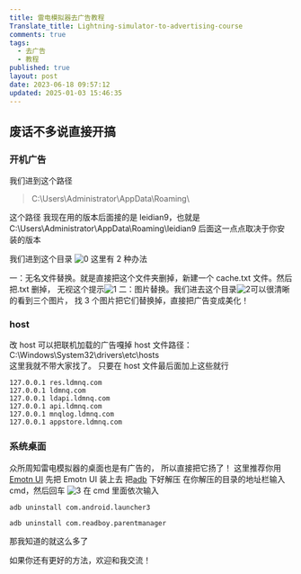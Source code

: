 ```yaml
---
title: 雷电模拟器去广告教程
Translate_title: Lightning-simulator-to-advertising-course
comments: true
tags:
  - 去广告
  - 教程
published: true
layout: post
date: 2023-06-18 09:57:12
updated: 2025-01-03 15:46:35
---
```


## 废话不多说直接开搞

### 开机广告

我们进到这个路径

> C:\Users\Administrator\AppData\Roaming\

这个路径
我现在用的版本后面接的是 leidian9，也就是 C:\Users\Administrator\AppData\Roaming\leidian9
后面这一点点取决于你安装的版本

我们进到这个目录
![0](https://img.zmal.top/old/0.9gwpslbn6e.jpg)<!-- more -->
这里有 2 种办法

一：无名文件替换。就是直接把这个文件夹删掉，新建一个 cache.txt 文件。然后把.txt 删掉，
无视这个提示![1](https://img.zmal.top/old/1.8vn26ah6vj.jpg)
二：图片替换。我们进去这个目录![2](https://img.zmal.top/old/2.7zqkqu7ifm.jpg)可以很清晰的看到三个图片，
找 3 个图片把它们替换掉，直接把广告变成美化！

### host

改 host 可以把联机加载的广告嘎掉
host 文件路径：C:\Windows\System32\drivers\etc\hosts  
这里我就不带大家找了。
只要在 host 文件最后面加上这些就行

```注意：这么做下面几个网站你的电脑都将无法访问，不过要用的时候在那一行前面加//注释掉就好
127.0.0.1 res.ldmnq.com
127.0.0.1 ldmnq.com
127.0.0.1 ldapi.ldmnq.com
127.0.0.1 api.ldmnq.com
127.0.0.1 mnqlog.ldmnq.com
127.0.0.1 appstore.ldmnq.com
```

### 系统桌面

众所周知雷电模拟器的桌面也是有广告的，
所以直接把它扬了！
这里推荐你用 [Emotn UI](https://app.emotn.com/ui)
先把 Emotn UI 装上去
把[adb](https://wwn.lanzout.com/ikGFz0zf674d) 下好解压
在你解压的目录的地址栏输入 cmd，然后回车
![3](https://img.zmal.top/old/3.4n7uwgqy38.jpg)
在 cmd 里面依次输入

```卸载系统桌面
adb uninstall com.android.launcher3
```

```卸载雷电游戏中心
adb uninstall com.readboy.parentmanager
```

那我知道的就这么多了

如果你还有更好的方法，欢迎和我交流！
